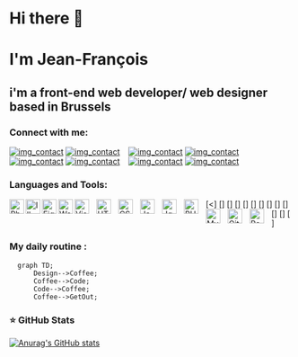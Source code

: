 # Hi there 👋

# I'm Jean-François 
## i'm a front-end web developer/ web designer based in Brussels

### Connect with me:

[![img_contact](./img/globe-light.svg)](https://#gh-light-mode-only)
[![img_contact](./img/globe-dark.svg)](https://#gh-dark-mode-only)
&nbsp;&nbsp;
[![img_contact](./img/dribble-light.svg)](https://#gh-light-mode-only)
[![img_contact](./img/dribble-dark.svg)](https://#gh-dark-mode-only)
&nbsp;&nbsp;
[![img_contact](./img/linkedin-light.svg)](https://www.linkedin.com/#gh-light-mode-only)
[![img_contact](./img/linkedin-dark.svg)](https://www.linkedin.com/#gh-dark-mode-only)
&nbsp;&nbsp;
[![img_contact](./img/instagram-light.svg)](https://instagram.com/#gh-light-mode-only)
[![img_contact](./img/instagram-dark.svg)](https://instagram.com/#gh-dark-mode-only)

### Languages and Tools:

[<<img align="left" alt="Photoshop" width="26px" src="https://cdn.jsdelivr.net/gh/devicons/devicon/icons/photoshop/photoshop-plain.svg" />]
[<img align="left" alt="Illustrator" width="26px" src="https://cdn.jsdelivr.net/gh/devicons/devicon/icons/illustrator/illustrator-plain.svg" />]
[<img align="left" alt="Figma" width="26px" src="https://cdn.jsdelivr.net/gh/devicons/devicon/icons/figma/figma-original.svg" />]
[<img align="left" alt="Wordpress" width="26px" src="https://cdn.jsdelivr.net/gh/devicons/devicon/icons/wordpress/wordpress-plain.svg" />]
[<img align="left" alt="Visual Studio Code" width="26px" src="https://cdn.jsdelivr.net/gh/devicons/devicon/icons/vscode/vscode-original.svg" style="padding-right:10px;" />]
[<img align="left" alt="HTML5" width="26px" src="https://cdn.jsdelivr.net/gh/devicons/devicon/icons/html5/html5-original.svg" style="padding-right:10px;" />]
[<img align="left" alt="CSS3" width="26px" src="https://cdn.jsdelivr.net/gh/devicons/devicon/icons/css3/css3-original.svg" style="padding-right:10px;" />]
[<img align="left" alt="JavaScript" width="26px" src="https://cdn.jsdelivr.net/gh/devicons/devicon/icons/javascript/javascript-original.svg" style="padding-right:10px;" />]
[<img align="left" alt="Jquery" width="26px" src="https://cdn.jsdelivr.net/gh/devicons/devicon/icons/jquery/jquery-plain-wordmark.svg" style="padding-right:10px;" />]
[<img align="left" alt="PHP" width="26px" src="https://cdn.jsdelivr.net/gh/devicons/devicon/icons/php/php-plain.svg" style="padding-right:10px;" />]
[<img align="left" alt="MySQL" width="26px" src="https://cdn.jsdelivr.net/gh/devicons/devicon/icons/mysql/mysql-original.svg" style="padding-right:10px;" />]
[<img align="left" alt="Git" width="26px" src="https://cdn.jsdelivr.net/gh/devicons/devicon/icons/git/git-original.svg" style="padding-right:10px;" />]
[<img align="left" alt="React" width="26px" src="https://cdn.jsdelivr.net/gh/devicons/devicon/icons/react/react-original.svg" style="padding-right:10px;" />]


### My daily routine :

```mermaid
  graph TD;
      Design-->Coffee;
      Coffee-->Code;
      Code-->Coffee;
      Coffee-->GetOut;
```

### ⭐ GitHub Stats

[![Anurag's GitHub stats](https://github-readme-stats.vercel.app/api?username=JFGEER83&show_icons=true&hide_border=false&title_color=3B1F94f&icon_color=FFE500&bg_color=09131B&text_color=ffffff&border_color=0c1a25)](https://github.com/anuraghazra/github-readme-stats)

<!--
**JFGEER83/JFGEER83** is a ✨ _special_ ✨ repository because its `README.md` (this file) appears on your GitHub profile.

Here are some ideas to get you started:

- 🔭 I’m currently working on ...
- 🌱 I’m currently learning ...
- 👯 I’m looking to collaborate on ...
- 🤔 I’m looking for help with ...
- 💬 Ask me about ...
- 📫 How to reach me: ...
- 😄 Pronouns: ...
- ⚡ Fun fact: ...
-->
